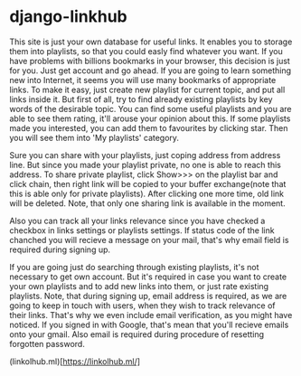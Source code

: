 # django-linkhub
  This site is just your own database for useful links. It enables you to storage them into playlists, so that you could easly find whatever you want. If you have problems with billions bookmarks in your browser, this decision is just for you. Just get account and go ahead. If you are going to learn something new into Internet, it seems you will use many bookmarks of appropriate links. To make it easy, just create new playlist for current topic, and put all links inside it. But first of all, try to find already existing playlists by key words of the desirable topic. You can find some useful playlists and you are able to see them rating, it'll arouse your opinion about this. If some playlists made you interested, you can add them to favourites by clicking star. Then you will see them into 'My playlists' category.
  
  Sure you can share with your playlists, just coping address from address line. But since you made your playlist private, no one is able to reach this address. To share private playlist, click Show>>> on the playlist bar and click chain, then right link will be copied to your buffer exchange(note that this is able only for private playlists). After clicking one more time, old link will be deleted. Note, that only one sharing link is available in the moment.
  
  Also you can track all your links relevance since you have checked a checkbox in links settings or playlists settings. If status code of the link chanched you will recieve a message on your mail, that's why email field is required during signing up.
  
  If you are going just do searching through existing playlists, it's not necessary to get own account. But it's required in case you want to create your own playlists and to add new links into them, or just rate existing playlists. Note, that during signing up, email address is required, as we are going to keep in touch with users, when they wish to track relevance of their links. That's why we even include email verification, as you might have noticed. If you signed in with Google, that's mean that you'll recieve emails onto your gmail. Also email is required during procedure of resetting forgotten password.

(linkolhub.ml)[https://linkolhub.ml/]
